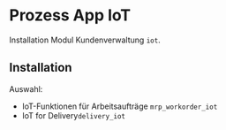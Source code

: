# Prozess App IoT
Installation Modul Kundenverwaltung `iot`.

## Installation

Auswahl:
* IoT-Funktionen für Arbeitsaufträge `mrp_workorder_iot`
* IoT for Delivery`delivery_iot`